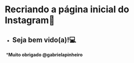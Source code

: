 # Recriando a página inicial do Instagram:calling:



- ## Seja bem vido(a)!:computer:



​	***Muito obrigado @gabrielapinheiro**

